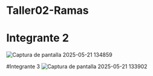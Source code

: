 # Taller02-Ramas


# Integrante 2
![Captura de pantalla 2025-05-21 134859](https://github.com/user-attachments/assets/9039da66-571e-4e51-b9bb-fad17dc8e91a)

#Integrante 3
![Captura de pantalla 2025-05-21 133902](https://github.com/user-attachments/assets/fae9e4c0-5acd-4fcd-881d-448e8cd1faa0)
